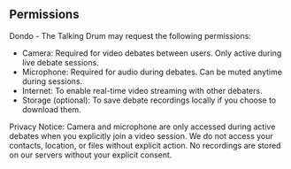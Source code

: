  ## Permissions

  Dondo - The Talking Drum may request the following permissions:

  - Camera: Required for video debates between users. Only active during live debate sessions.
  - Microphone: Required for audio during debates. Can be muted anytime during sessions.
  - Internet: To enable real-time video streaming with other debaters.
  - Storage (optional): To save debate recordings locally if you choose to download them.

  Privacy Notice: Camera and microphone are only accessed during active debates when you explicitly join a video
  session. We do not access your contacts, location, or files without explicit action. No recordings are stored on
  our servers without your explicit consent.
